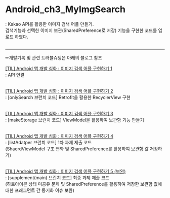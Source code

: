 # Android_ch3_MyImgSearch
: Kakao API를 활용한 이미지 검색 어플 만들기. <br> 검색기능과 선택한 이미지 보관(SharedPreference로 저장) 기능을 구현한 코드를 업로드 하였다. <br><br>

<hr>

✏개발기록 및 관련 트러블슈팅은 아래의 블로그 참조 <br>

[[TIL] Android 앱 개발 심화 : 이미지 검색 어플 구현하기 1](https://velog.io/@wiz_hey/TIL-Android-%EC%95%B1-%EA%B0%9C%EB%B0%9C-%EC%8B%AC%ED%99%94-%EC%9D%B4%EB%AF%B8%EC%A7%80-%EA%B2%80%EC%83%89-%EC%96%B4%ED%94%8C-%EA%B5%AC%ED%98%84%ED%95%98%EA%B8%B0-1) <br>
: API 연결 <br>
<br>

[[TIL] Android 앱 개발 심화 : 이미지 검색 어플 구현하기 2](https://velog.io/@wiz_hey/TIL-Android-%EC%95%B1-%EA%B0%9C%EB%B0%9C-%EC%8B%AC%ED%99%94-%EC%9D%B4%EB%AF%B8%EC%A7%80-%EA%B2%80%EC%83%89-%EC%96%B4%ED%94%8C-%EA%B5%AC%ED%98%84%ED%95%98%EA%B8%B0-2) <br>
: [onlySearch 브런치 코드] Retrofit을 활용한 RecyclerView 구현 <br>
<br>

[[TIL] Android 앱 개발 심화 : 이미지 검색 어플 구현하기 3](https://velog.io/@wiz_hey/TIL-Android-%EC%95%B1-%EA%B0%9C%EB%B0%9C-%EC%8B%AC%ED%99%94-%EC%9D%B4%EB%AF%B8%EC%A7%80-%EA%B2%80%EC%83%89-%EC%96%B4%ED%94%8C-%EA%B5%AC%ED%98%84%ED%95%98%EA%B8%B0-3) <br>
: [makeStorage 브런치 코드] ViewModel을 활용하여 보관함 기능 만들기 <br>
<br>

[[TIL] Android 앱 개발 심화 : 이미지 검색 어플 구현하기 4](https://velog.io/@wiz_hey/TIL-Android-%EC%95%B1-%EA%B0%9C%EB%B0%9C-%EC%8B%AC%ED%99%94-%EC%9D%B4%EB%AF%B8%EC%A7%80-%EA%B2%80%EC%83%89-%EC%96%B4%ED%94%8C-%EA%B5%AC%ED%98%84%ED%95%98%EA%B8%B0-4) <br>
: [listAdatper 브런치 코드] 1차 과제 제출 코드 <br> (ShaerdViewModel 구조 변화 및 SharedPreference를 활용하여 보관함 값 저장하기) <br>
<br>

[[TIL] Android 앱 개발 심화 : 이미지 검색 어플 구현하기 5 (보완)](https://velog.io/@wiz_hey/TIL-Android-%EC%95%B1-%EA%B0%9C%EB%B0%9C-%EC%8B%AC%ED%99%94-%EC%9D%B4%EB%AF%B8%EC%A7%80-%EA%B2%80%EC%83%89-%EC%96%B4%ED%94%8C-%EA%B5%AC%ED%98%84%ED%95%98%EA%B8%B0-5-%EB%B3%B4%EC%99%84) <br>
: [supplement(main) 브런치 코드] 최종 과제 제출 코드 <br> (하트아이콘 상태 미공유 문제 및 SharedPreference를 활용하여 저장한 보관함 값에 대한 프래그먼트 간 동기화 이슈 보완) <br>
